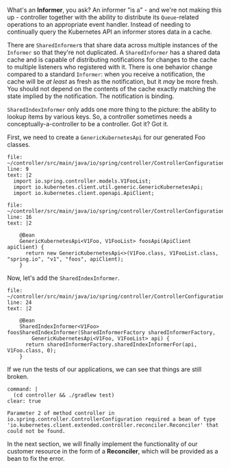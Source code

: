 What's an **Informer**, you ask? An informer "is a" - and we're not making this up - controller together with the ability to distribute its `Queue`-related operations to an appropriate event handler. Instead of needing to continually query the Kubernetes API an informer stores data in a cache.

There are `SharedInformer`s that share data across multiple instances of the `Informer` so that they're not duplicated. A `SharedInformer` has a shared data cache and is capable of distributing notifications for changes to the cache to multiple listeners who registered with it. There is one behavior change compared to a standard `Informer`: when you receive a notification, the cache will be _at least_ as fresh as the notification, but it _may_ be more fresh. You should not depend on the contents of the cache exactly matching the state implied by the notification. The notification is binding.

`SharedIndexInformer` only adds one more thing to the picture: the ability to lookup items by various keys. So, a controller sometimes needs a conceptually-a-controller to be a controller. Got it? Got it.

First, we need to create a `GenericKubernetesApi` for our generated Foo classes.

```editor:insert-lines-before-line
file: ~/controller/src/main/java/io/spring/controller/ControllerConfiguration.java
line: 9
text: |2
  import io.spring.controller.models.V1FooList;
  import io.kubernetes.client.util.generic.GenericKubernetesApi;
  import io.kubernetes.client.openapi.ApiClient;
```
```editor:insert-lines-before-line
file: ~/controller/src/main/java/io/spring/controller/ControllerConfiguration.java
line: 16
text: |2

    @Bean
    GenericKubernetesApi<V1Foo, V1FooList> foosApi(ApiClient apiClient) {
      return new GenericKubernetesApi<>(V1Foo.class, V1FooList.class, "spring.io", "v1", "foos", apiClient);
    }
```

Now, let's add the `SharedIndexInformer`.

```editor:insert-lines-before-line
file: ~/controller/src/main/java/io/spring/controller/ControllerConfiguration.java
line: 24
text: |2

    @Bean
    SharedIndexInformer<V1Foo> foosSharedIndexInformer(SharedInformerFactory sharedInformerFactory,
        GenericKubernetesApi<V1Foo, V1FooList> api) {
      return sharedInformerFactory.sharedIndexInformerFor(api, V1Foo.class, 0);
    }
```

If we run the tests of our applications, we can see that things are still broken.
```terminal:execute
command: |
  (cd controller && ./gradlew test)
clear: true
```
```
Parameter 2 of method controller in io.spring.controller.ControllerConfiguration required a bean of type 'io.kubernetes.client.extended.controller.reconciler.Reconciler' that could not be found.
```

In the next section, we will finally implement the functionality of our customer resource in the form of a **Reconciler**, which will be provided as a bean to fix the error.